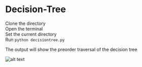 # Decision-Tree

Clone the directory <br/>
Open the terminal <br/>
Set the current directory <br/>
Run `python decisiontree.py`

The output will show the preorder traversal of the decision tree

![alt text](https://cdn-images-1.medium.com/max/800/1*hyNHuC9L-POy28eSdCubEQ.png)
